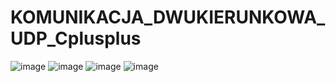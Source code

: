 # KOMUNIKACJA_DWUKIERUNKOWA_UDP_Cplusplus

![image](https://github.com/MichalMlynarczyk/KOMUNIKACJA_DWUKIERUNKOWA_UDP_Cplusplus/assets/22431228/0ed6a05d-92a2-464b-b2ea-a9c80c4cca2c)
![image](https://github.com/MichalMlynarczyk/KOMUNIKACJA_DWUKIERUNKOWA_UDP_Cplusplus/assets/22431228/644e2f53-c4dd-4c80-9132-d52900e160a2)
![image](https://github.com/MichalMlynarczyk/KOMUNIKACJA_DWUKIERUNKOWA_UDP_Cplusplus/assets/22431228/12aaf00e-3b55-4c69-ac94-9bf0a04545ae)
![image](https://github.com/MichalMlynarczyk/KOMUNIKACJA_DWUKIERUNKOWA_UDP_Cplusplus/assets/22431228/347b90be-e033-4054-8fa8-97880fccfe9e)

